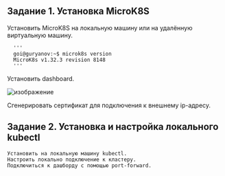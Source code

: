 ## Задание 1. Установка MicroK8S

Установить MicroK8S на локальную машину или на удалённую виртуальную машину.
      
      '''
      goi@guryanov:~$ microk8s version
      MicroK8s v1.32.3 revision 8148
      '''

Установить dashboard.
    
   ![изображение](https://github.com/user-attachments/assets/79071db9-3940-4c95-b23d-22aad385c41f)
    
Сгенерировать сертификат для подключения к внешнему ip-адресу.

## Задание 2. Установка и настройка локального kubectl

    Установить на локальную машину kubectl.
    Настроить локально подключение к кластеру.
    Подключиться к дашборду с помощью port-forward.
